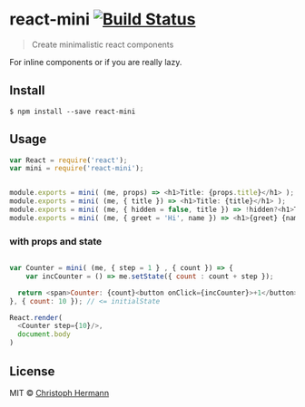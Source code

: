 # react-mini [![Build Status](https://travis-ci.org/stoeffel/react-mini.svg?branch=master)](https://travis-ci.org/stoeffel/react-mini)

> Create minimalistic react components

For inline components or if you are really lazy.

## Install

```
$ npm install --save react-mini
```


## Usage

```js
var React = require('react');
var mini = require('react-mini');


module.exports = mini( (me, props) => <h1>Title: {props.title}</h1> );
module.exports = mini( (me, { title }) => <h1>Title: {title}</h1> );
module.exports = mini( (me, { hidden = false, title }) => !hidden?<h1>Title: {title}</h1>:null );
module.exports = mini( (me, { greet = 'Hi', name }) => <h1>{greet} {name}</h1> );
```

### with props and state

```js

var Counter = mini( (me, { step = 1 } , { count }) => { 
	var incCounter = () => me.setState({ count : count + step });

  return <span>Counter: {count}<button onClick={incCounter}>+1</button></span> 
}, { count: 10 }); // <= initialState

React.render(
  <Counter step={10}/>,
  document.body
)
```



## License

MIT © [Christoph Hermann](http://schtoeffel.ch)
